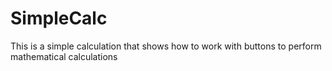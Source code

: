 # SimpleCalc
This is a simple calculation that shows how to work with buttons to perform mathematical calculations
